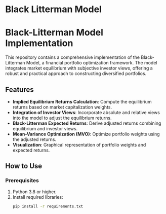 # Black Litterman Model
# Black-Litterman Model Implementation

This repository contains a comprehensive implementation of the Black-Litterman Model, a financial portfolio optimization framework. The model integrates market equilibrium with subjective investor views, offering a robust and practical approach to constructing diversified portfolios.

## Features

- **Implied Equilibrium Returns Calculation**: Compute the equilibrium returns based on market capitalization weights.
- **Integration of Investor Views**: Incorporate absolute and relative views into the model to adjust the equilibrium returns.
- **Black-Litterman Expected Returns**: Derive adjusted returns combining equilibrium and investor views.
- **Mean-Variance Optimization (MVO)**: Optimize portfolio weights using the adjusted returns.
- **Visualization**: Graphical representation of portfolio weights and expected returns.


## How to Use

### Prerequisites
1. Python 3.8 or higher.
2. Install required libraries:
   ```bash
   pip install -r requirements.txt




